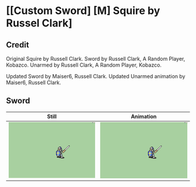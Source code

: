 # [\[Custom Sword\] \[M\] Squire by Russel Clark]

## Credit

Original Squire by Russell Clark.
Sword by Russell Clark, A Random Player, Kobazco.
Unarmed by Russell Clark, A Random Player, Kobazco.

Updated Sword by Maiser6, Russell Clark.
Updated Unarmed animation by Maiser6, Russell Clark.
	
## Sword

| Still | Animation |
| :---: | :-------: |
| ![Sword still](./Sword_000.png) | ![Sword animation](./Sword.gif) |
